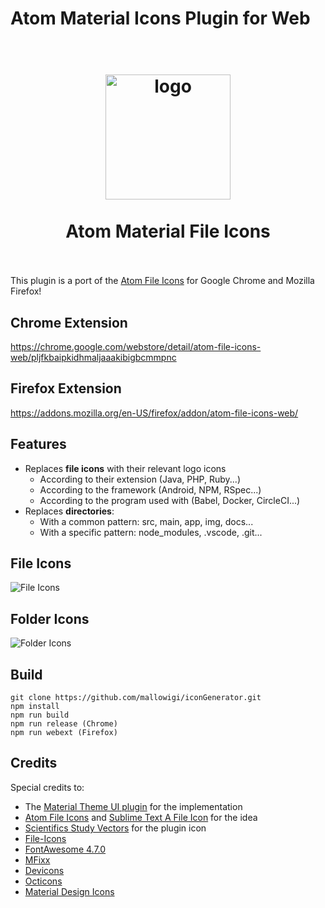 # Atom Material Icons Plugin for Web

<h1 align="center">
  <br>
    <img src="https://raw.githubusercontent.com/mallowigi/a-file-icon-idea/master/src/main/resources/META-INF/pluginIcon.svg?sanitize=true" alt="logo" width="200">
  <br><br>
  Atom Material File Icons
  <br>
  <br>
</h1>


This plugin is a port of the [Atom File Icons](https://github.com/file-icons/atom) for Google Chrome and Mozilla Firefox!

## Chrome Extension
<https://chrome.google.com/webstore/detail/atom-file-icons-web/pljfkbaipkidhmaljaaakibigbcmmpnc>

## Firefox Extension
<https://addons.mozilla.org/en-US/firefox/addon/atom-file-icons-web/>


## Features

- Replaces **file icons** with their relevant logo icons
  - According to their extension (Java, PHP, Ruby...)
  - According to the framework (Android, NPM, RSpec...)
  - According to the program used with (Babel, Docker, CircleCI...)
- Replaces **directories**:
  - With a common pattern: src, main, app, img, docs...
  - With a specific pattern: node_modules, .vscode, .git...


## File Icons
![File Icons](https://raw.githubusercontent.com/mallowigi/iconGenerator/master/assets/files.png)

## Folder Icons
![Folder Icons](https://raw.githubusercontent.com/mallowigi/iconGenerator/master/assets/folders.png)

## Build

```
git clone https://github.com/mallowigi/iconGenerator.git
npm install
npm run build
npm run release (Chrome)
npm run webext (Firefox)
```

## Credits

Special credits to:
- The [Material Theme UI plugin](https://www.material-theme.com) for the implementation
- [Atom File Icons](https://github.com/file-icons/atom) and [Sublime Text A File Icon](https://github.com/SublimeText/AFileIcon) for the idea
- [Scientifics Study Vectors](https://www.svgrepo.com/svg/121720/atom) for the plugin icon
- [File-Icons](https://github.com/file-icons/source/blob/master/charmap.md)
- [FontAwesome 4.7.0](https://fontawesome.com/v4.7.0/cheatsheet/)
- [MFixx](https://github.com/file-icons/MFixx/blob/master/charmap.md)
- [Devicons](https://github.com/file-icons/DevOpicons/blob/master/charmap.md)
- [Octicons](https://octicons.github.com/)
- [Material Design Icons](https://materialdesignicons.com/)
